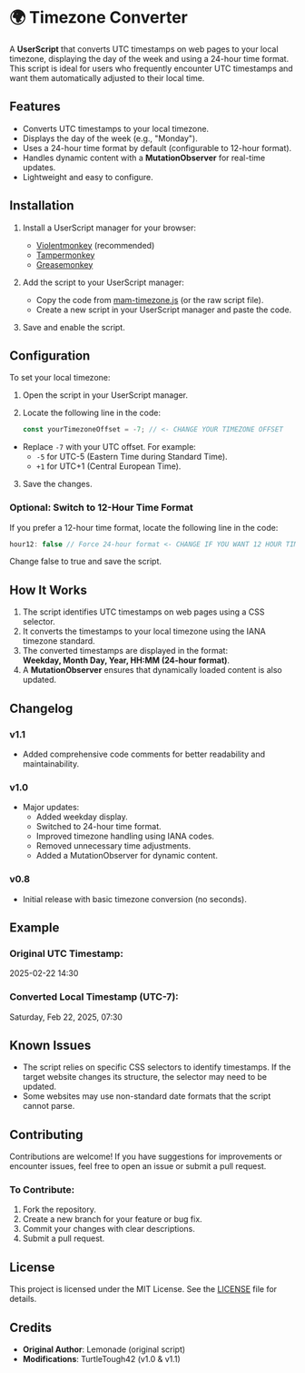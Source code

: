 # 🌍 Timezone Converter

A **UserScript** that converts UTC timestamps on web pages to your local timezone, displaying the day of the week and using a 24-hour time format. This script is ideal for users who frequently encounter UTC timestamps and want them automatically adjusted to their local time.  
  
## Features  
  
- Converts UTC timestamps to your local timezone.  
- Displays the day of the week (e.g., "Monday").  
- Uses a 24-hour time format by default (configurable to 12-hour format).  
- Handles dynamic content with a **MutationObserver** for real-time updates.  
- Lightweight and easy to configure.  
  
## Installation  
  
1. Install a UserScript manager for your browser:  
   - [Violentmonkey](https://violentmonkey.github.io/) (recommended)  
   - [Tampermonkey](https://www.tampermonkey.net/)  
   - [Greasemonkey](https://www.greasespot.net/)  
  
2. Add the script to your UserScript manager:  
   - Copy the code from [mam-timezone.js](./mam-timezone.js) (or the raw script file).  
   - Create a new script in your UserScript manager and paste the code.  
  
3. Save and enable the script.  
  
## Configuration  
  
To set your local timezone:  
  
1. Open the script in your UserScript manager.  
2. Locate the following line in the code:  
  
   ```javascript  
   const yourTimezoneOffset = -7; // <- CHANGE YOUR TIMEZONE OFFSET
   ```
- Replace `-7` with your UTC offset. For example:
  - `-5` for UTC-5 (Eastern Time during Standard Time).
  - `+1` for UTC+1 (Central European Time).

3. Save the changes.

### Optional: Switch to 12-Hour Time Format

If you prefer a 12-hour time format, locate the following line in the code:

```javascript
hour12: false // Force 24-hour format <- CHANGE IF YOU WANT 12 HOUR TIME
```
Change false to true and save the script.

## How It Works  
  
1. The script identifies UTC timestamps on web pages using a CSS selector.  
2. It converts the timestamps to your local timezone using the IANA timezone standard.  
3. The converted timestamps are displayed in the format:    
   **Weekday, Month Day, Year, HH:MM (24-hour format)**.  
4. A **MutationObserver** ensures that dynamically loaded content is also updated.  
  
## Changelog  
  
### v1.1  
- Added comprehensive code comments for better readability and maintainability.  
  
### v1.0  
- Major updates:  
  - Added weekday display.  
  - Switched to 24-hour time format.  
  - Improved timezone handling using IANA codes.  
  - Removed unnecessary time adjustments.  
  - Added a MutationObserver for dynamic content.  
  
### v0.8  
- Initial release with basic timezone conversion (no seconds).  
  
## Example  
  
### Original UTC Timestamp:  

2025-02-22 14:30

  
### Converted Local Timestamp (UTC-7):  

Saturday, Feb 22, 2025, 07:30

  
## Known Issues  
  
- The script relies on specific CSS selectors to identify timestamps. If the target website changes its structure, the selector may need to be updated.  
- Some websites may use non-standard date formats that the script cannot parse.  
  
## Contributing  
  
Contributions are welcome! If you have suggestions for improvements or encounter issues, feel free to open an issue or submit a pull request.  
  
### To Contribute:  
1. Fork the repository.  
2. Create a new branch for your feature or bug fix.  
3. Commit your changes with clear descriptions.  
4. Submit a pull request.  
  
## License  
  
This project is licensed under the MIT License. See the [LICENSE](https://mit-license.org/) file for details.  
  
## Credits  
  
- **Original Author**: Lemonade (original script)  
- **Modifications**: TurtleTough42 (v1.0 & v1.1)

